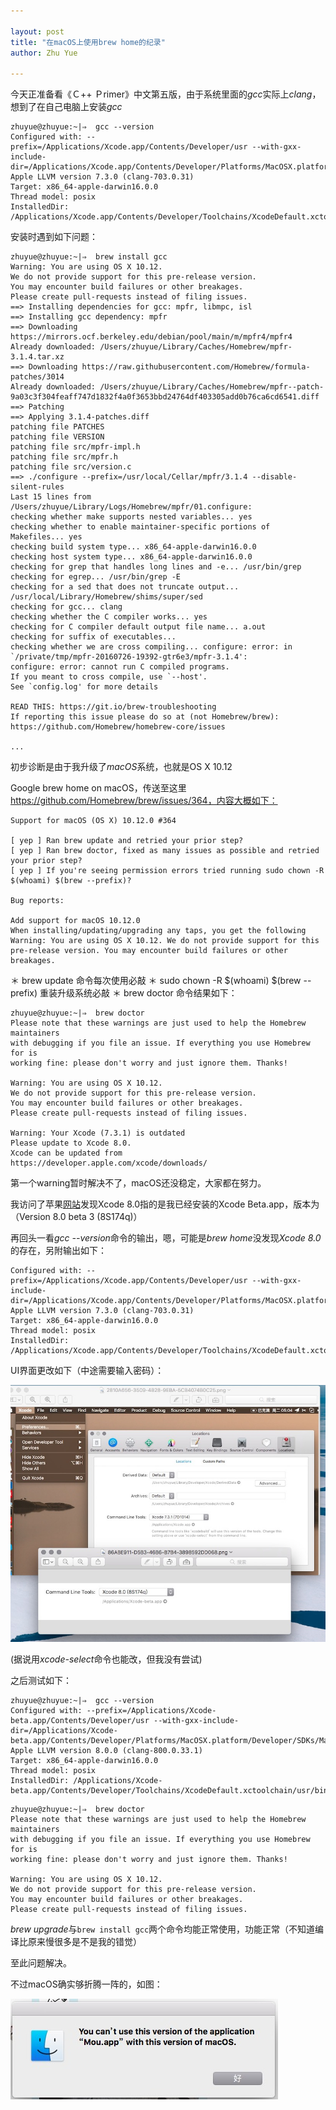 ```yaml
---

layout: post
title: "在macOS上使用brew home的纪录"
author: Zhu Yue

---
```


今天正准备看《Ｃ++ Ｐrimer》中文第五版，由于系统里面的*gcc*实际上*clang*，想到了在自己电脑上安装*gcc*

```
zhuyue@zhuyue:~|⇒  gcc --version
Configured with: --prefix=/Applications/Xcode.app/Contents/Developer/usr --with-gxx-include-dir=/Applications/Xcode.app/Contents/Developer/Platforms/MacOSX.platform/Developer/SDKs/MacOSX10.11.sdk/usr/include/c++/4.2.1
Apple LLVM version 7.3.0 (clang-703.0.31)
Target: x86_64-apple-darwin16.0.0
Thread model: posix
InstalledDir: /Applications/Xcode.app/Contents/Developer/Toolchains/XcodeDefault.xctoolchain/usr/bin
```

安装时遇到如下问题：

```
zhuyue@zhuyue:~|⇒  brew install gcc
Warning: You are using OS X 10.12.
We do not provide support for this pre-release version.
You may encounter build failures or other breakages.
Please create pull-requests instead of filing issues.
==> Installing dependencies for gcc: mpfr, libmpc, isl
==> Installing gcc dependency: mpfr
==> Downloading https://mirrors.ocf.berkeley.edu/debian/pool/main/m/mpfr4/mpfr4
Already downloaded: /Users/zhuyue/Library/Caches/Homebrew/mpfr-3.1.4.tar.xz
==> Downloading https://raw.githubusercontent.com/Homebrew/formula-patches/3014
Already downloaded: /Users/zhuyue/Library/Caches/Homebrew/mpfr--patch-9a03c3f304feaff747d1832f4a0f3653bbd24764df403305add0b76ca6cd6541.diff
==> Patching
==> Applying 3.1.4-patches.diff
patching file PATCHES
patching file VERSION
patching file src/mpfr-impl.h
patching file src/mpfr.h
patching file src/version.c
==> ./configure --prefix=/usr/local/Cellar/mpfr/3.1.4 --disable-silent-rules
Last 15 lines from /Users/zhuyue/Library/Logs/Homebrew/mpfr/01.configure:
checking whether make supports nested variables... yes
checking whether to enable maintainer-specific portions of Makefiles... yes
checking build system type... x86_64-apple-darwin16.0.0
checking host system type... x86_64-apple-darwin16.0.0
checking for grep that handles long lines and -e... /usr/bin/grep
checking for egrep... /usr/bin/grep -E
checking for a sed that does not truncate output... /usr/local/Library/Homebrew/shims/super/sed
checking for gcc... clang
checking whether the C compiler works... yes
checking for C compiler default output file name... a.out
checking for suffix of executables...
checking whether we are cross compiling... configure: error: in `/private/tmp/mpfr-20160726-19392-gtr6e3/mpfr-3.1.4':
configure: error: cannot run C compiled programs.
If you meant to cross compile, use `--host'.
See `config.log' for more details

READ THIS: https://git.io/brew-troubleshooting
If reporting this issue please do so at (not Homebrew/brew):
https://github.com/Homebrew/homebrew-core/issues

...
```

初步诊断是由于我升级了*macOS*系统，也就是OS X 10.12

Google brew home on macOS，传送至这里 https://github.com/Homebrew/brew/issues/364，内容大概如下：

```
Support for macOS (OS X) 10.12.0 #364

[ yep ] Ran brew update and retried your prior step?
[ yep ] Ran brew doctor, fixed as many issues as possible and retried your prior step?
[ yep ] If you're seeing permission errors tried running sudo chown -R $(whoami) $(brew --prefix)?

Bug reports:

Add support for macOS 10.12.0 
When installing/updating/upgrading any taps, you get the following 
Warning: You are using OS X 10.12. We do not provide support for this pre-release version. You may encounter build failures or other breakages.
```

＊ brew update 命令每次使用必敲
＊ sudo chown -R $(whoami) $(brew --prefix) 重装升级系统必敲
＊ brew doctor 命令结果如下：

```
zhuyue@zhuyue:~|⇒  brew doctor
Please note that these warnings are just used to help the Homebrew maintainers
with debugging if you file an issue. If everything you use Homebrew for is
working fine: please don't worry and just ignore them. Thanks!

Warning: You are using OS X 10.12.
We do not provide support for this pre-release version.
You may encounter build failures or other breakages.
Please create pull-requests instead of filing issues.

Warning: Your Xcode (7.3.1) is outdated
Please update to Xcode 8.0.
Xcode can be updated from
https://developer.apple.com/xcode/downloads/
```

第一个warning暂时解决不了，macOS还没稳定，大家都在努力。

我访问了苹果[网站](https://developer.apple.com/xcode/downloads/ )发现Xcode 8.0指的是我已经安装的Xcode Beta.app，版本为（Version 8.0 beta 3 (8S174q)）

再回头一看*gcc --version*命令的输出，嗯，可能是*brew home*没发现*Xcode 8.0*的存在，另附输出如下：

```
Configured with: --prefix=/Applications/Xcode.app/Contents/Developer/usr --with-gxx-include-dir=/Applications/Xcode.app/Contents/Developer/Platforms/MacOSX.platform/Developer/SDKs/MacOSX10.11.sdk/usr/include/c++/4.2.1
Apple LLVM version 7.3.0 (clang-703.0.31)
Target: x86_64-apple-darwin16.0.0
Thread model: posix
InstalledDir: /Applications/Xcode.app/Contents/Developer/Toolchains/XcodeDefault.xctoolchain/usr/bin
```

UI界面更改如下（中途需要输入密码）：

![use ui set xcode 7.3 to 8.0](/assets/img/use-ui-set-xcode-to-8.0.png)

(据说用*xcode-select*命令也能改，但我没有尝试)

之后测试如下：

```
zhuyue@zhuyue:~|⇒  gcc --version
Configured with: --prefix=/Applications/Xcode-beta.app/Contents/Developer/usr --with-gxx-include-dir=/Applications/Xcode-beta.app/Contents/Developer/Platforms/MacOSX.platform/Developer/SDKs/MacOSX10.12.sdk/usr/include/c++/4.2.1
Apple LLVM version 8.0.0 (clang-800.0.33.1)
Target: x86_64-apple-darwin16.0.0
Thread model: posix
InstalledDir: /Applications/Xcode-beta.app/Contents/Developer/Toolchains/XcodeDefault.xctoolchain/usr/bin
```
```
zhuyue@zhuyue:~|⇒  brew doctor
Please note that these warnings are just used to help the Homebrew maintainers
with debugging if you file an issue. If everything you use Homebrew for is
working fine: please don't worry and just ignore them. Thanks!

Warning: You are using OS X 10.12.
We do not provide support for this pre-release version.
You may encounter build failures or other breakages.
Please create pull-requests instead of filing issues.
```

*brew upgrade*与``brew install gcc``两个命令均能正常使用，功能正常（不知道编译比原来慢很多是不是我的错觉）

至此问题解决。

不过macOS确实够折腾一阵的，如图：

![old MOU.app can't be use in macOS](/assets/img/old-mou-can-not-use-on-macOS.png)

